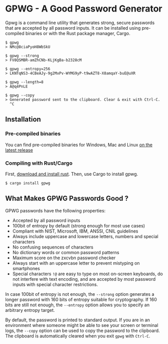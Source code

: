 # GPWG - A Good Password Generator

Gpwg is a command line utility that generates strong, secure passwords that are 
accepted by all password inputs. It can be installed using pre-compiled binaries
or with the Rust package manager, Cargo.

```
$ gpwg
> NMc@8ciaPyoH8WbSkU

$ gpwg --strong
> FV8QSMBR-amZhCNb-KLjKgBa-b2328cM

$ gpwg --entropy=256
> LKNTqNS3-4CBeAJy-9g2MxPv-WYMG9yP-t9wAZT8-X8amqaY-buE@uXR

$ gpwg --length=8
> A@q4PnLE

$ gpwg --copy
> Generated password sent to the clipboard. Clear & exit with Ctrl-C.
  ^C
```

## Installation

### Pre-compiled binaries

You can find pre-compiled binaries for Windows, Mac and Linux [on the latest release](https://github.com/fvdsn/gpwg/releases/tag/v1.2.0)

### Compiling with Rust/Cargo

First, [download and install rust](https://www.rust-lang.org/tools/install). Then, use Cargo to install gpwg.

```
$ cargo install gpwg
```

## What Makes GPWG Passwords Good ?

GPWG passwords have the following properties:

- Accepted by all password inputs
- 100bit of entropy by default (strong enough for most use cases)
- Compliant with NIST, Microsoft, IBM, ANSSI, CNIL guidelines
- Always include uppercase and lowercase letters, numbers and special characters
- No confusing sequences of characters
- No dictionary words or common password patterns
- Maximum score on the zxcvbn password checker
- Always start with an uppercase letter to prevent mistyping on smartphones
- Special characters `!@` are easy to type on most on-screen keyboards,
  do not interfere with text encoding, and are accepted by most
  password inputs with special character restrictions.

In case 100bit of entropy is not enough, the `--strong` option generates a longer
password with 160 bits of entropy suitable for cryptography. If 160 bits are still 
not enough, the `--entropy` option allows you to specify an arbitrary entropy target.

By default, the password is printed to standard output. If you are in an environment where someone
might be able to see your screen or terminal logs, the `--copy` option can be used to copy the password
to the clipboard. The clipboard is automatically cleared when you exit `gpwg` with `Ctrl-C`.
